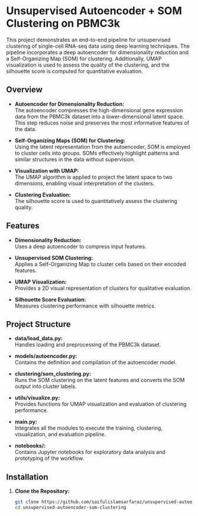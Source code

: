 # Unsupervised Autoencoder + SOM Clustering on PBMC3k

This project demonstrates an end-to-end pipeline for unsupervised clustering of single-cell RNA-seq data using deep learning techniques. The pipeline incorporates a deep autoencoder for dimensionality reduction and a Self-Organizing Map (SOM) for clustering. Additionally, UMAP visualization is used to assess the quality of the clustering, and the silhouette score is computed for quantitative evaluation.

## Overview

- **Autoencoder for Dimensionality Reduction:**  
  The autoencoder compresses the high-dimensional gene expression data from the PBMC3k dataset into a lower-dimensional latent space. This step reduces noise and preserves the most informative features of the data.

- **Self-Organizing Maps (SOM) for Clustering:**  
  Using the latent representation from the autoencoder, SOM is employed to cluster cells into groups. SOMs effectively highlight patterns and similar structures in the data without supervision.

- **Visualization with UMAP:**  
  The UMAP algorithm is applied to project the latent space to two dimensions, enabling visual interpretation of the clusters.

- **Clustering Evaluation:**  
  The silhouette score is used to quantitatively assess the clustering quality.

## Features

- **Dimensionality Reduction:**  
  Uses a deep autoencoder to compress input features.

- **Unsupervised SOM Clustering:**  
  Applies a Self-Organizing Map to cluster cells based on their encoded features.

- **UMAP Visualization:**  
  Provides a 2D visual representation of clusters for qualitative evaluation.

- **Silhouette Score Evaluation:**  
  Measures clustering performance with silhouette metrics.

## Project Structure

- **data/load_data.py:**  
  Handles loading and preprocessing of the PBMC3k dataset.

- **models/autoencoder.py:**  
  Contains the definition and compilation of the autoencoder model.

- **clustering/som_clustering.py:**  
  Runs the SOM clustering on the latent features and converts the SOM output into cluster labels.

- **utils/visualize.py:**  
  Provides functions for UMAP visualization and evaluation of clustering performance.

- **main.py:**  
  Integrates all the modules to execute the training, clustering, visualization, and evaluation pipeline.

- **notebooks/:**  
  Contains Jupyter notebooks for exploratory data analysis and prototyping of the workflow.

## Installation

1. **Clone the Repository:**
   ```bash
   git clone https://github.com/saifulislamsarfaraz/unsupervised-autoencoder-som-clustering.git
   cd unsupervised-autoencoder-som-clustering